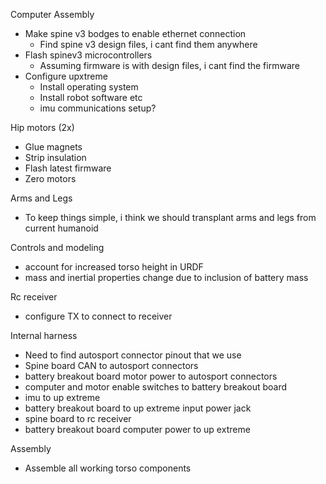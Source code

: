 Computer Assembly
- Make spine v3 bodges to enable ethernet connection
	- Find spine v3 design files, i cant find them anywhere
- Flash spinev3 microcontrollers
	- Assuming firmware is with design files, i cant find the firmware
- Configure upxtreme
	- Install operating system
	- Install robot software etc
	- imu communications setup?

Hip motors (2x)
- Glue magnets
- Strip insulation
- Flash latest firmware
- Zero motors

Arms and Legs
- To keep things simple, i think we should transplant arms and legs from current humanoid

Controls and modeling
- account for increased torso height in URDF
- mass and inertial properties change due to inclusion of battery mass

Rc receiver
- configure TX to connect to receiver

Internal harness
- Need to find autosport connector pinout that we use
- Spine board CAN to autosport connectors
- battery breakout board motor power to autosport connectors
- computer and motor enable switches to battery breakout board
- imu to up extreme
- battery breakout board to up extreme input power jack
- spine board to rc receiver
- battery breakout board computer power to up extreme

Assembly
- Assemble all working torso components


